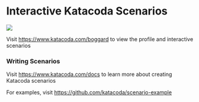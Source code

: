 # Interactive Katacoda Scenarios

[![](http://shields.katacoda.com/katacoda/boggard/count.svg)](https://www.katacoda.com/boggard "Get your profile on Katacoda.com")

Visit https://www.katacoda.com/boggard to view the profile and interactive scenarios

### Writing Scenarios
Visit https://www.katacoda.com/docs to learn more about creating Katacoda scenarios

For examples, visit https://github.com/katacoda/scenario-example

